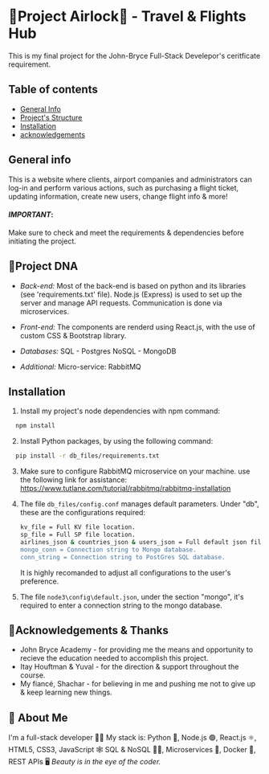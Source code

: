 
# 🛫Project Airlock🛬 - Travel & Flights Hub

This is my final project for the 
John-Bryce Full-Stack Develepor's 
ceritficate requirement.

## Table of contents

* [General Info](#general-info)
* [Project's Structure](#project-dna)
* [Installation](#installation)
* [acknowledgements](#acknowledgements)


## General info

This is a website where clients, airport companies
and administrators can log-in and perform various actions, such as purchasing a flight ticket, 
updating information, create new users, change flight info & more!

#### *IMPORTANT*:
Make sure to check and meet the 
requirements & dependencies before initiating the project.

## 🧬Project DNA 

- _Back-end:_ 
    Most of the back-end is based on python
    and its libraries (see 'requirements.txt' file).
    Node.js (Express) is used to set up the server and 
    manage API requests.
    Communication is done via microservices.

- _Front-end:_
    The components are renderd using React.js,
    with the use of custom CSS & Bootstrap library.

- _Databases:_
    SQL - Postgres
    NoSQL - MongoDB

- _Additional:_
    Micro-service: RabbitMQ

## Installation

1.  Install my project's node dependencies with npm command:
```bash
  npm install
```
2.  Install Python packages, by using the following command:
```bash
  pip install -r db_files/requirements.txt
```
3.  Make sure to configure RabbitMQ microservice on your machine. 
    use the following link for assistance:
    https://www.tutlane.com/tutorial/rabbitmq/rabbitmq-installation

4.  The file ```db_files/config.conf``` manages default parameters.
    Under "db", these are the configurations required:
    ```bash
    kv_file = Full KV file location.
    sp_file = Full SP file location.
    airlines_json & countries_json & users_json = Full default json files' location.
    mongo_conn = Connection string to Mongo database.
    conn_string = Connection string to PostGres SQL database.
    ```
    It is highly recomanded to adjust all configurations to the user's preference.

5. The file ```node3\config\default.json```, under the section "mongo", 
    it's required to enter a connection string to the mongo database.

## 🙏Acknowledgements & Thanks
-   
    John Bryce Academy - for providing me the 
    means and opportunity to recieve the education 
    needed to accomplish this project.
-   
    Itay Houftman & Yuval - for the direction & support
    throughout the course.
-
    My fiancé, Shachar - for believing in me and
    pushing me not to give up & keep learning new things.
    
## 🚀 About Me

I'm a full-stack developer 🧑‍💻 
My stack is:
Python 🐍, Node.js 🟢, React.js ⚛, HTML5, CSS3, JavaScript 🕸
SQL & NoSQL 🐘🍃, Microservices 🐰, Docker 🐳, REST APIs 🖥
*Beauty is in the eye of the coder.*
